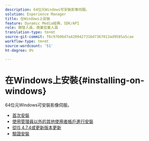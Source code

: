 ```yaml
---
description: 64位元Windows可安裝影像伺服。
solution: Experience Manager
title: 在Windows上安裝
feature: Dynamic Media經典，SDK/API
role: 開發人員，商業從業人員
translation-type: tm+mt
source-git-commit: f6c97606d7a4209427316d7367013ad9585a5cae
workflow-type: tm+mt
source-wordcount: '51'
ht-degree: 0%

---
```



# 在Windows上安裝{#installing-on-windows}

64位元Windows可安裝影像伺服。

* [首次安裝](t-first-time-installation-win.md)
* [使用管理員以外的其他使用者帳戶進行安裝](t-diff-account-win.md)
* [從IS 4.7.4或更新版本更新](t-update-win.md)
* [驗證安裝](t-verify-win.md)
